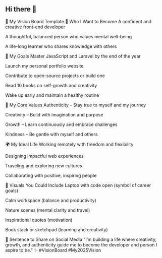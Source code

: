 ## Hi there 👋

🌟 My Vision Board Template
🔮 Who I Want to Become
A confident and creative front-end developer

A thoughtful, balanced person who values mental well-being

A life-long learner who shares knowledge with others

🎯 My Goals
Master JavaScript and Laravel by the end of the year

Launch my personal portfolio website

Contribute to open-source projects or build one

Read 10 books on self-growth and creativity

Wake up early and maintain a healthy routine

💛 My Core Values
Authenticity – Stay true to myself and my journey

Creativity – Build with imagination and purpose

Growth – Learn continuously and embrace challenges

Kindness – Be gentle with myself and others

🌍 My Ideal Life
Working remotely with freedom and flexibility

Designing impactful web experiences

Traveling and exploring new cultures

Collaborating with positive, inspiring people

📸 Visuals You Could Include
Laptop with code open (symbol of career goals)

Calm workspace (balance and productivity)

Nature scenes (mental clarity and travel)

Inspirational quotes (motivation)

Book stack or sketchpad (learning and creativity)

💬 Sentence to Share on Social Media
"I’m building a life where creativity, growth, and authenticity guide me to become the developer and person I aspire to be." ✨ #VisionBoard #My2025Vision

